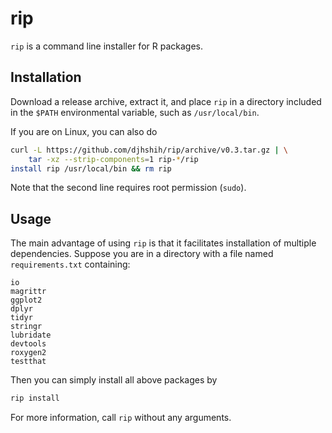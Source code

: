 # rip

`rip` is a command line installer for R packages.

## Installation

Download a release archive, extract it, and place `rip` in a 
directory included in the `$PATH` environmental variable, such as `/usr/local/bin`.

If you are on Linux, you can also do

```bash
curl -L https://github.com/djhshih/rip/archive/v0.3.tar.gz | \
	tar -xz --strip-components=1 rip-*/rip
install rip /usr/local/bin && rm rip
```

Note that the second line requires root permission (`sudo`).


## Usage

The main advantage of using `rip` is that it facilitates installation of 
multiple dependencies. Suppose you are in a directory with a file named 
`requirements.txt` containing:

```
io
magrittr
ggplot2
dplyr
tidyr
stringr
lubridate
devtools
roxygen2
testthat
```

Then you can simply install all above packages by

```bash
rip install
```

For more information, call `rip` without any arguments.

